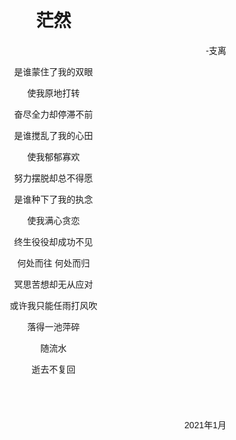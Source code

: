 <div class="backgriund" style='background: url(background.jpg); background-size: contain; width: 90%; position: absolute'>

<div class="contents" style="margin: 10%;font-family: sans-serif">

<h1 class="name" style="text-align: center">茫然</h1>

<div class="writer" style="text-align: right; margin-right: 10%">-支离</div>

<div class="body" style="text-align:center">

是谁蒙住了我的双眼

使我原地打转

奋尽全力却停滞不前

是谁搅乱了我的心田

使我郁郁寡欢

努力摆脱却总不得愿

是谁种下了我的执念

使我满心贪恋

终生役役却成功不见

何处而往 何处而归

冥思苦想却无从应对

或许我只能任雨打风吹

落得一池萍碎

随流水

逝去不复回

</div>

<div style="text-align: right; margin: 10%">2021年1月</div>

</div>
</div>
